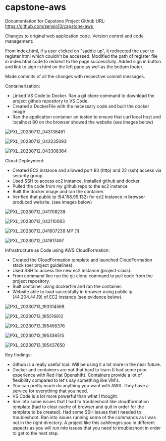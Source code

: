 # capstone-aws


Documentation for Capstone Project
Github URL: https://github.com/sensio13/capstone-aws 

Changes to original web application code. Version control and code management:

From index.html, if a user clicked on "saddle up", it redirected the user to register.html which couldn't be accessed. Modified the path of register file in index.html code to redirect to the page successfully.
Added sign in button and link to sign in.html on the left pane as well as the bottom footer.

Made commits of all the changes with respective commit messages. 

Containerization:
- Linked VS Code to Docker. Ran a git clone command to download the project github repository to VS Code.
- Created a DockerFile with the necessary code and built the docker image
- Ran the application container an tested to ensure that curl local host and localhost 80 on the browser showed the website (see images below)

![PXL_20230712_043138491](https://github.com/sensio13/capstone-aws/assets/73503694/a46b3553-b819-43c8-8b9d-548a277974b1)

![PXL_20230712_043235093](https://github.com/sensio13/capstone-aws/assets/73503694/60217546-902d-475a-abc4-1ca09e30f9ad)

![PXL_20230712_043308364](https://github.com/sensio13/capstone-aws/assets/73503694/8fd80f57-3fbb-4bab-a563-bda1e8cb1c5f)


Cloud Deployment:

- Created EC2 instance and allowed port 80 (http) and 22 (ssh) access via security group. 
- Used SSH to access ec2 instance. Installed github and docker. 
- Pulled the code from my github repo to the ec2 instance
- Built the docker image and ran the container. 
- Verified that public ip (54.158.99.132) for ec2 instance in browser produced website. (see images below)

![PXL_20230712_041708238](https://github.com/sensio13/capstone-aws/assets/73503694/37f1575c-59e2-4339-96c2-14450570bd5e)

![PXL_20230712_042110063](https://github.com/sensio13/capstone-aws/assets/73503694/6e8ab90f-7398-4c00-bde5-bc1f967d28a6)

![PXL_20230712_041607236 MP (1)](https://github.com/sensio13/capstone-aws/assets/73503694/c310d146-e6e9-4ba8-9405-b4bc7688e8be)

![PXL_20230712_041917497](https://github.com/sensio13/capstone-aws/assets/73503694/41efb601-e51d-4f61-86f2-fc4e62117a15)


Infrastructure as Code using AWS CloudFormation: 

- Created the CloudFormation template and launched CloudFormation stack (per project guidelines).
- Used SSH to access the new ec2 instance (project-class).
- From command line run the git clone command to pull code from the project repository.
- Built container using dockerfile and ran the container.
- Website able to load succesfully in browser using public ip (44.204.44.19) of EC2 instance (see evidence below).

![PXL_20230713_193314568](https://github.com/sensio13/capstone-aws/assets/73503694/2829bb8a-e9bb-43f7-8c07-62f6b4b3e2b1)

![PXL_20230713_195516812](https://github.com/sensio13/capstone-aws/assets/73503694/e115bf0a-2e49-4429-a100-0bde1dd23afc)

![PXL_20230713_195456376](https://github.com/sensio13/capstone-aws/assets/73503694/1250ea8c-4c76-46aa-b7fe-ede2687916f3)

![PXL_20230713_195336515](https://github.com/sensio13/capstone-aws/assets/73503694/d9830bf8-94f4-4f66-85ad-d5621355a88f)

![PXL_20230713_195437650](https://github.com/sensio13/capstone-aws/assets/73503694/1fe14c8f-fb14-4cb1-8c35-bac4faec7eaf)


Key findings:
- Github is a really useful tool. Will be using it a lot more in the near future.
- Docker and containers are not that hard to learn (I had some prior experience with Red Hat Openshift). Containers provide a lot of flexibility compared to let's say something like VM's.
- You can pretty much do anything you want with AWS. They have a service for everything that you need.
- VS Code is a lot more powerful than what I thought.
- Ran into some issues that I had to troubleshoot like cloudformation template (had to clear cache of browser and quit in order for the template to be created). Had some SSH issues that I needed to troubleshoot. Ran into issues running some of the commands as I was not in the right directory. A project like this cahllenges you in different aspects as you will run into issues that you need to troubleshoot in order to get to the next step. 
